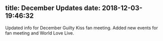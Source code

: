 title: December Updates
date: 2018-12-03-19:46:32
---

Updated info for December Guilty Kiss fan meeting. Added new events for fan meeting and World Love Live.

